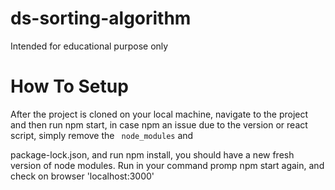 # ds-sorting-algorithm

Intended for educational purpose only

# How To Setup

After the project is cloned on your local machine, navigate to the project and then run <c>npm start</c>, in case npm an issue due to the version or react script, simply remove the <code> node_modules</code> and

<c>package-lock.json</c>, and run <c>npm install</c>, you should have a new fresh version of node modules. Run in your command promp <c>npm start</c> again, and check on browser 'localhost:3000'
